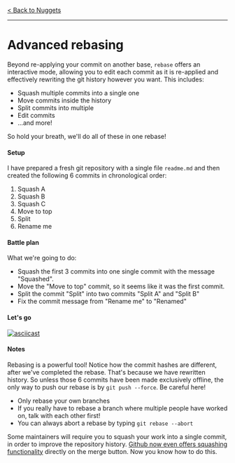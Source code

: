 [< Back to Nuggets](readme.md)

---

# Advanced rebasing

Beyond re-applying your commit on another base, `rebase` offers an interactive mode, allowing you to edit each commit as it is re-applied and effectively rewriting the git history however you want. This includes:

* Squash multiple commits into a single one
* Move commits inside the history
* Split commits into multiple
* Edit commits
* ...and more!

So hold your breath, we'll do all of these in one rebase!


#### Setup

I have prepared a fresh git repository with a single file `readme.md` and then created the following 6 commits in chronological order:

1. Squash A
2. Squash B
3. Squash C
4. Move to top
5. Split
6. Rename me


#### Battle plan

What we're going to do:

* Squash the first 3 commits into one single commit with the message "Squashed".
* Move the "Move to top" commit, so it seems like it was the first commit.
* Split the commit "Split" into two commits "Split A" and "Split B"
* Fix the commit message from "Rename me" to "Renamed"


#### Let's go

[![asciicast](https://asciinema.org/a/e0frfdhgq25s3joztmk6pzmix.png)](https://asciinema.org/a/e0frfdhgq25s3joztmk6pzmix)

#### Notes

Rebasing is a powerful tool! Notice how the commit hashes are different, after we've completed the rebase. That's because we have rewritten history. So unless those 6 commits have been made exclusively offline, the only way to push our rebase is by `git push --force`. Be careful here!

* Only rebase your own branches
* If you really have to rebase a branch where multiple people have worked on, talk with each other first!
* You can always abort a rebase by typing `git rebase --abort`

Some maintainers will require you to squash your work into a single commit, in order to improve the repository history. [Github now even offers squashing functionality](https://github.com/blog/2141-squash-your-commits) directly on the merge button. Now you know how to do this.
